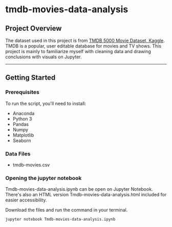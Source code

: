 # tmdb-movies-data-analysis

## Project Overview
 The dataset used in this project is from [TMDB 5000 Movie Dataset, Kaggle](https://www.kaggle.com/tmdb/tmdb-movie-metadata). TMDB is a popular, user editable database for movies and TV shows. This project is mainly to familiarize myself with cleaning data and drawing conclusions with visuals on Jupyter. 

---

## Getting Started 
### Prerequisites

To run the script, you'll need to install:
- Anaconda
- Python 3
- Pandas
- Numpy
- Matplotlib
- Seaborn

### Data Files 
- tmdb-movies.csv

### Opening the jupyter notebook
Tmdb-movies-data-analysis.ipynb can be open on Jupyter Notebook. There's also an HTML version Tmdb-movies-data-analysis.html included for easier accessibility.

 Download the files and run the command in your terminal.

 `jupyter notebook Tmdb-movies-data-analysis.ipynb`


